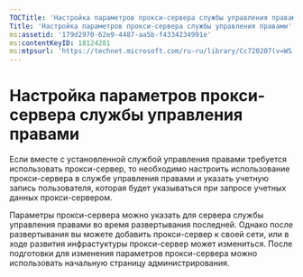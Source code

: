 ```yaml
---
TOCTitle: 'Настройка параметров прокси-сервера службы управления правами'
Title: 'Настройка параметров прокси-сервера службы управления правами'
ms:assetid: '179d2970-62e9-4487-aa5b-f4334234991e'
ms:contentKeyID: 18124281
ms:mtpsurl: 'https://technet.microsoft.com/ru-ru/library/Cc720207(v=WS.10)'
---
```


Настройка параметров прокси-сервера службы управления правами
=============================================================

Если вместе с установленной службой управления правами требуется использовать прокси-сервер, то необходимо настроить использование прокси-сервера в службе управления правами и указать учетную запись пользователя, которая будет указываться при запросе учетных данных прокси-сервером.

Параметры прокси-сервера можно указать для сервера службы управления правами во время развертывания последней. Однако после развертывания вы можете добавить прокси-сервер к своей сети, или в ходе развития инфрастуктуры прокси-сервер может измениться. После подготовки для изменения параметров прокси-сервера можно использовать начальную страницу администрирования.
